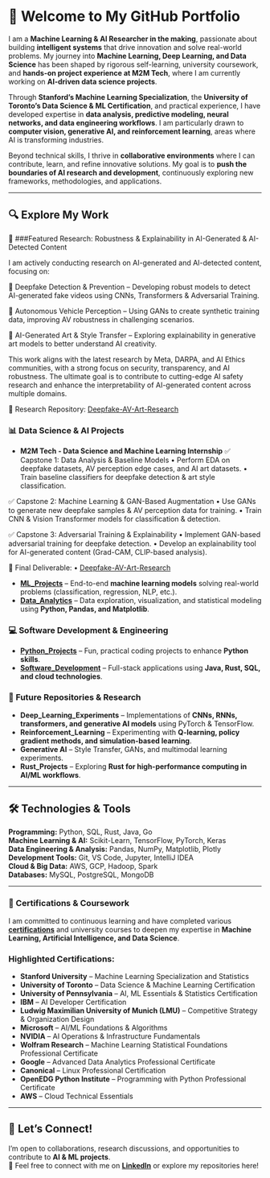 # 🚀 Welcome to My GitHub Portfolio  

I am a **Machine Learning & AI Researcher in the making**, passionate about building **intelligent systems** that drive innovation and solve real-world problems. My journey into **Machine Learning, Deep Learning, and Data Science** has been shaped by rigorous self-learning, university coursework, and **hands-on project experience at M2M Tech**, where I am currently working on **AI-driven data science projects**.  

Through **Stanford’s Machine Learning Specialization**, the **University of Toronto’s Data Science & ML Certification**, and practical experience, I have developed expertise in **data analysis, predictive modeling, neural networks, and data engineering workflows**. I am particularly drawn to **computer vision, generative AI, and reinforcement learning**, areas where AI is transforming industries.  

Beyond technical skills, I thrive in **collaborative environments** where I can contribute, learn, and refine innovative solutions. My goal is to **push the boundaries of AI research and development**, continuously exploring new frameworks, methodologies, and applications.  

---

## 🔍 Explore My Work  
📌 ###Featured Research: Robustness & Explainability in AI-Generated & AI-Detected Content

I am actively conducting research on AI-generated and AI-detected content, focusing on:

🔹 Deepfake Detection & Prevention – Developing robust models to detect AI-generated fake videos using CNNs, Transformers & Adversarial Training.

🔹 Autonomous Vehicle Perception – Using GANs to create synthetic training data, improving AV robustness in challenging scenarios.

🔹 AI-Generated Art & Style Transfer – Exploring explainability in generative art models to better understand AI creativity.

This work aligns with the latest research by Meta, DARPA, and AI Ethics communities, with a strong focus on security, transparency, and AI robustness. The ultimate goal is to contribute to cutting-edge AI safety research and enhance the interpretability of AI-generated content across multiple domains.

📌 Research Repository: [Deepfake-AV-Art-Research](https://github.com/VinodAnbalagan/Deepfake-AV-Art-Research-.git)

### 📊 Data Science & AI Projects
- **M2M Tech - Data Science and Machine Learning Internship**
 ✅ Capstone 1: Data Analysis & Baseline Models
	•	Perform EDA on deepfake datasets, AV perception edge cases, and AI art datasets.
	•	Train baseline classifiers for deepfake detection & art style classification.

✅ Capstone 2: Machine Learning & GAN-Based Augmentation
	•	Use GANs to generate new deepfake samples & AV perception data for training.
	•	Train CNN & Vision Transformer models for classification & detection.

✅ Capstone 3: Adversarial Training & Explainability
	•	Implement GAN-based adversarial training for deepfake detection.
	•	Develop an explainability tool for AI-generated content (Grad-CAM, CLIP-based analysis).

📌 Final Deliverable:
	•	[Deepfake-AV-Art-Research](https://github.com/VinodAnbalagan/Deepfake-AV-Art-Research-.git)
 
- [**ML_Projects**](https://github.com/VinodAnbalagan/ML_Projects.git) – End-to-end **machine learning models** solving real-world problems (classification, regression, NLP, etc.).  
- [**Data_Analytics**](https://github.com/VinodAnbalagan/Data_Analytics.git) – Data exploration, visualization, and statistical modeling using **Python, Pandas, and Matplotlib**.  
  

### 💻 Software Development & Engineering  
- [**Python_Projects**](https://github.com/VinodAnbalagan/Python_Projects.git) – Fun, practical coding projects to enhance **Python skills**.    
- [**Software_Development**](https://github.com/VinodAnbalagan/Software-Development-.git) – Full-stack applications using **Java, Rust, SQL, and cloud technologies**.  

### 🚀 Future Repositories & Research 
- **Deep_Learning_Experiments** – Implementations of **CNNs, RNNs, transformers, and generative AI models** using PyTorch & TensorFlow.
- **Reinforcement_Learning** – Experimenting with **Q-learning, policy gradient methods, and simulation-based learning**.
- **Generative AI** – Style Transfer, GANs, and multimodal learning experiments.  
- **Rust_Projects** – Exploring **Rust for high-performance computing in AI/ML workflows**.    

---

## 🛠️ Technologies & Tools  

**Programming:** Python, SQL, Rust, Java, Go  
**Machine Learning & AI:** Scikit-Learn, TensorFlow, PyTorch, Keras  
**Data Engineering & Analysis:** Pandas, NumPy, Matplotlib, Plotly  
**Development Tools:** Git, VS Code, Jupyter, IntelliJ IDEA  
**Cloud & Big Data:** AWS, GCP, Hadoop, Spark  
**Databases:** MySQL, PostgreSQL, MongoDB  

---
### **📜 Certifications & Coursework**  
I am committed to continuous learning and have completed various [**certifications**](https://github.com/VinodAnbalagan/Certifications-.git) and university courses to deepen my expertise in **Machine Learning, Artificial Intelligence, and Data Science**. 

### **Highlighted Certifications:**  
- **Stanford University** – Machine Learning Specialization and Statistics 
- **University of Toronto** – Data Science & Machine Learning Certification  
- **University of Pennsylvania** – AI, ML Essentials & Statistics Certification  
- **IBM** – AI Developer Certification  
- **Ludwig Maximilian University of Munich (LMU)** – Competitive Strategy & Organization Design  
- **Microsoft** – AI/ML Foundations & Algorithms  
- **NVIDIA** – AI Operations & Infrastructure Fundamentals  
- **Wolfram Research** – Machine Learning Statistical Foundations Professional Certificate  
- **Google** – Advanced Data Analytics Professional Certificate  
- **Canonical** – Linux Professional Certification  
- **OpenEDG Python Institute** – Programming with Python Professional Certificate  
- **AWS** – Cloud Technical Essentials 

---

## 🤝 Let’s Connect!  
I’m open to collaborations, research discussions, and opportunities to contribute to **AI & ML projects**.  
📩 Feel free to connect with me on **[LinkedIn](https://www.linkedin.com/in/vinod-anbalagan/)** or explore my repositories here!  
